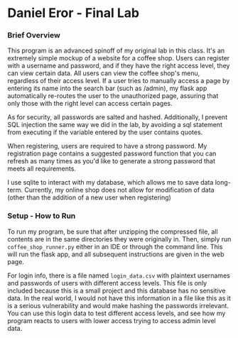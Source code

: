 # Daniel Eror - Final Lab

### Brief Overview

This program is an advanced spinoff of my original lab in this class. It's an extremely simple mockup of a website for a
coffee shop. Users can register with a username and password, and if they have the right access level, they can view 
certain data. All users can view the coffee shop's menu, regardless of their access level. If a user tries to manually 
access a page by entering its name into the search bar (such as /admin), my flask app automatically re-routes the user 
to the unauthorized page, assuring that only those with the right level can access certain pages.

As for security, all passwords are salted and hashed. Additionally, I prevent SQL injection the same way we did in the 
lab, by avoiding a sql statement from executing if the variable entered by the user contains quotes. 

When registering, users are required to have a strong password. My registration page contains a suggested password 
function that you can refresh as many times as you'd like to generate a strong password that meets all requirements.

I use sqlite to interact with my database, which allows me to save data long-term. Currently, my online shop does not 
allow for modification of data (other than the addition of a new user when registering)

### Setup - How to Run

To run my program, be sure that after unzipping the compressed file, all contents are in the same directories they were 
originally in. Then, simply run `coffee_shop_runner.py` either in an IDE or through the command line. This will run the
flask app, and all subsequent instructions are given in the web page. 

For login info, there is a file named `login_data.csv` with plaintext usernames and passwords of users with different 
access levels. This file is only included because this is a small project and this database has no sensitive data. In 
the real world, I would not have this information in a file like this as it is a serious vulnerability and would make
hashing the passwords irrelevant. You can use this login data to test different access levels, and see how my program
reacts to users with lower access trying to access admin level data.